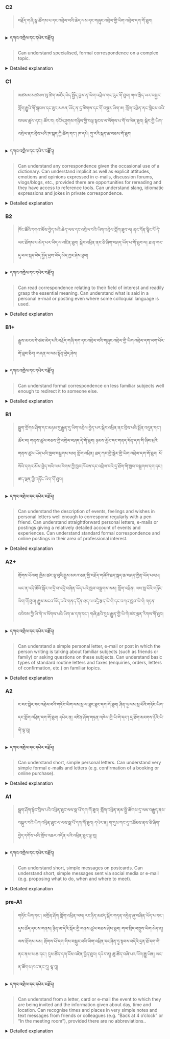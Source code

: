 ### C2
<!-- panels:start -->
<!-- div:left-panel -->

> བརྗོད་གཞི་སྣ་ཚོགས་པ་དང་འབྲེལ་བའི་ཆེད་ལས་དང་གཞུང་འབྲེལ་གྱི་ཡིག་འབྲེལ་དག་གོ་ཐུབ།




<details>
  <summary>དཀའ་འགྲེལ་དང་དཔེར་བརྗོད།</summary>

བདག་གིས་དེ་ལྷག་ཏུ་སྟབས་བདེའི་ཆ་ཤས་སུ་དབྱེ་རུ་བཅུག་པ་སྟེ།

1.སྐད་ཆ་དྭངས་ཤིང་གསལ་བ་སྟེ། འདིས་ཁྱོད་ཀྱིས་གོ་བདེ་ཤེས་སླ་བའི་ཐབས་ལ་བརྟེན་ནས་བཤད་ཆོག་པ་དང་འབྲི་ཆོག་པ་མཚོན་ ཁྱེད་ཀྱིས་དོན་སྙིང་ལྡན་པའི་ཚིག་བཀོལ་ནས་ཉན་མཁན་དང་ཀློག་པ་པོ་རྣམས་ལ་མཚོན་ན་རྙོག་འཛིང་ཆེན་པོ་མེད།
དཔེ་མཚོན་འདི་ལྟར། "དེ་རིང་གི་ནམ་མཁའ་ཧ་ཅང་སྔོ་"ཞེས་པ་ནི་སྟབས་བདེ་ཞིང་གསལ་བའི་ཚིག་གྲུབ་ཤིག་རེད།
</details>


<!-- div:right-panel -->

> Can understand specialised, formal correspondence on a complex topic.





<details>

  <summary>Detailed explanation</summary>

It means that the written text is entirely devoid of spelling, punctuation, grammar, or any other mistakes that would compromise its correctness, clarity, or adherence to the established rules and conventions of the writing system.

</details>

<!-- panels:end -->




### C1
<!-- panels:start -->
<!-- div:left-panel -->

>  མཚམས་མཚམས་སུ་ཚིག་མཛོད་བེད་སྤྱོད་བྱས་ན་ཡིག་འབྲེལ་གང་རུང་གོ་ཐུབ།
གལ་སྲིད་ཡར་བསྐྱར་ཀློག་རྒྱུའི་གོ་སྐབས་དང་ཟུར་མཆན་ཡོད་ན་དྲ་ཚིགས་དང་གོ་བསྡུར་ཡིག་ཆ། གློག་འཕྲིན་ནང་གླེངས་བའི་བསམ་ཚུལ་དང་། ཚོར་བ། དངོས་ཤུགས་གཉིས་ཀྱི་བལྟ་སྟངས་ལ་སོགས་པ་གོ་བ་ལེན་ཐུབ། 
སྒེར་གྱི་ཡིག་འབྲེལ་ནང་བྲིས་པའི་ཁ་སྐད་ཀྱི་ཚིག་དང་། ཁ་དཔེ། ཀུ་རའི་སྐད་ཆ་བཅས་གོ་ཐུབ།



<details>
  <summary>དཀའ་འགྲེལ་དང་དཔེར་བརྗོད།</summary>

བདག་གིས་དེ་ལྷག་ཏུ་སྟབས་བདེའི་ཆ་ཤས་སུ་དབྱེ་རུ་བཅུག་པ་སྟེ།

1.སྐད་ཆ་དྭངས་ཤིང་གསལ་བ་སྟེ། འདིས་ཁྱོད་ཀྱིས་གོ་བདེ་ཤེས་སླ་བའི་ཐབས་ལ་བརྟེན་ནས་བཤད་ཆོག་པ་དང་འབྲི་ཆོག་པ་མཚོན་ ཁྱེད་ཀྱིས་དོན་སྙིང་ལྡན་པའི་ཚིག་བཀོལ་ནས་ཉན་མཁན་དང་ཀློག་པ་པོ་རྣམས་ལ་མཚོན་ན་རྙོག་འཛིང་ཆེན་པོ་མེད།
དཔེ་མཚོན་འདི་ལྟར། "དེ་རིང་གི་ནམ་མཁའ་ཧ་ཅང་སྔོ་"ཞེས་པ་ནི་སྟབས་བདེ་ཞིང་གསལ་བའི་ཚིག་གྲུབ་ཤིག་རེད།
</details>

<!-- div:right-panel -->

>Can understand any correspondence given the occasional use of a dictionary.
Can understand implicit as well as explicit attitudes, emotions and opinions expressed in e-mails, discussion forums, vlogs/blogs, etc., provided there are opportunities for rereading and they have access to reference tools.
Can understand slang, idiomatic expressions and jokes in private correspondence.




<details>

  <summary>Detailed explanation</summary>

Let me break it down into simpler parts:

1. Clear and fluent language: This means that you can speak or write in a way that is easy to understand. You use words that make sense and are not too complicated for the listener or reader.
Example: "The sky is blue today" is a clear and simple sentence.

</details>

<!-- panels:end -->



### B2
<!-- panels:start -->
<!-- div:left-panel -->

> ཁོང་ཚོའི་དགའ་མོས་བྱེད་སའི་ཆེད་ལས་དང་འབྲེལ་བའི་ཡིག་འབྲེལ་ཀློག་ཐུབ་ལ། ནང་དོན་སྙིང་པོ་དེ་ཡང་ཐོགས་པ་མེད་པར་ཡིད་ལ་འཛིན་ཐུབ། 
སྒེར་འཕྲིན་ནང་ཅི་ཞིག་བཤད་ཡོད་པ་གོ་ཐུབ་ལ། ཐ་ན་གང་དུ་ཕལ་སྐད་བེད་སྤྱོད་བྱས་ཡོད་མེད་ཀྱང་ཤེས་ཐུབ།



<details>
  <summary>དཀའ་འགྲེལ་དང་དཔེར་བརྗོད།</summary>

བདག་གིས་དེ་ལྷག་ཏུ་སྟབས་བདེའི་ཆ་ཤས་སུ་དབྱེ་རུ་བཅུག་པ་སྟེ།

1.སྐད་ཆ་དྭངས་ཤིང་གསལ་བ་སྟེ། འདིས་ཁྱོད་ཀྱིས་གོ་བདེ་ཤེས་སླ་བའི་ཐབས་ལ་བརྟེན་ནས་བཤད་ཆོག་པ་དང་འབྲི་ཆོག་པ་མཚོན་ ཁྱེད་ཀྱིས་དོན་སྙིང་ལྡན་པའི་ཚིག་བཀོལ་ནས་ཉན་མཁན་དང་ཀློག་པ་པོ་རྣམས་ལ་མཚོན་ན་རྙོག་འཛིང་ཆེན་པོ་མེད།
དཔེ་མཚོན་འདི་ལྟར། "དེ་རིང་གི་ནམ་མཁའ་ཧ་ཅང་སྔོ་"ཞེས་པ་ནི་སྟབས་བདེ་ཞིང་གསལ་བའི་ཚིག་གྲུབ་ཤིག་རེད།
</details>


<!-- div:right-panel -->

> Can read correspondence relating to their field of interest and readily grasp the essential meaning.
Can understand what is said in a personal e-mail or posting even where some colloquial language is used.



<details>

  <summary>Detailed explanation</summary>

Let me break it down into simpler parts:

1. Clear and fluent language: This means that you can speak or write in a way that is easy to understand. You use words that make sense and are not too complicated for the listener or reader.
Example: "The sky is blue today" is a clear and simple sentence.

</details>

<!-- panels:end -->






### B1+
<!-- panels:start -->
<!-- div:left-panel -->

> རྒྱུས་མངའ་དེ་ཙམ་མེད་པའི་བརྗོད་གཞི་དག་དང་འབྲེལ་བའི་གཞུང་འབྲེལ་གྱི་ཡིག་འབྲེལ་དག་ཡག་པོར་གོ་ཐུབ་ཅིང། གཞན་ལ་ལམ་སྟོན་བྱེད་ཤེས།



<details>
  <summary>དཀའ་འགྲེལ་དང་དཔེར་བརྗོད།</summary>

བདག་གིས་དེ་ལྷག་ཏུ་སྟབས་བདེའི་ཆ་ཤས་སུ་དབྱེ་རུ་བཅུག་པ་སྟེ།

1.སྐད་ཆ་དྭངས་ཤིང་གསལ་བ་སྟེ། འདིས་ཁྱོད་ཀྱིས་གོ་བདེ་ཤེས་སླ་བའི་ཐབས་ལ་བརྟེན་ནས་བཤད་ཆོག་པ་དང་འབྲི་ཆོག་པ་མཚོན་ ཁྱེད་ཀྱིས་དོན་སྙིང་ལྡན་པའི་ཚིག་བཀོལ་ནས་ཉན་མཁན་དང་ཀློག་པ་པོ་རྣམས་ལ་མཚོན་ན་རྙོག་འཛིང་ཆེན་པོ་མེད།
དཔེ་མཚོན་འདི་ལྟར། "དེ་རིང་གི་ནམ་མཁའ་ཧ་ཅང་སྔོ་"ཞེས་པ་ནི་སྟབས་བདེ་ཞིང་གསལ་བའི་ཚིག་གྲུབ་ཤིག་རེད།
</details>

<!-- div:right-panel -->

> Can understand formal correspondence on less familiar subjects well enough to redirect it to someone 
else. 




<details>

  <summary>Detailed explanation</summary>

Let me break it down into simpler parts:

1. Clear and fluent language: This means that you can speak or write in a way that is easy to understand. You use words that make sense and are not too complicated for the listener or reader.
Example: "The sky is blue today" is a clear and simple sentence.

</details>

<!-- panels:end -->

### B1
<!-- panels:start -->
<!-- div:left-panel -->

> སྨྱུག་གྲོགས་ཤིག་དང་མཉམ་དུ་རྒྱུན་དུ་ཡིག་འབྲེལ་བྱེད་པར་སྒེར་འཕྲིན་ནང་བྲིས་པའི་སྨོན་འདུན་དང་། ཚོར་བ། གནས་ཚུལ་བཅས་ཀྱི་འགྲེལ་བཤད་དེ་གོ་ཐུབ།
ཉམས་མྱོང་དང་གནད་དོན་དག་གི་ཞིབ་ཕྲའི་གནས་ཚུལ་ཡོད་པའི་ཁྱབ་བསྒྲགས་སམ། གློག་འཕྲིན། ཐད་ཀར་གྱི་སྒེར་གྱི་ཡིག་འབྲེལ་དག་གོ་ཐུབ། 
སོ་སོའི་དགའ་མོས་བྱེད་སའི་ལས་རིགས་ཀྱི་ཁྱབ་ཁོངས་དང་འབྲེལ་བའི་དྲ་ཐོག་གི་ཁྱབ་བསྒྲགས་དག་དང་། ཚད་ལྡན་གྱི་གཏོང་ཡིག་གོ་ཐུབ།



<details>
  <summary>དཀའ་འགྲེལ་དང་དཔེར་བརྗོད།</summary>

བདག་གིས་དེ་ལྷག་ཏུ་སྟབས་བདེའི་ཆ་ཤས་སུ་དབྱེ་རུ་བཅུག་པ་སྟེ།

1.སྐད་ཆ་དྭངས་ཤིང་གསལ་བ་སྟེ། འདིས་ཁྱོད་ཀྱིས་གོ་བདེ་ཤེས་སླ་བའི་ཐབས་ལ་བརྟེན་ནས་བཤད་ཆོག་པ་དང་འབྲི་ཆོག་པ་མཚོན་ ཁྱེད་ཀྱིས་དོན་སྙིང་ལྡན་པའི་ཚིག་བཀོལ་ནས་ཉན་མཁན་དང་ཀློག་པ་པོ་རྣམས་ལ་མཚོན་ན་རྙོག་འཛིང་ཆེན་པོ་མེད།
དཔེ་མཚོན་འདི་ལྟར། "དེ་རིང་གི་ནམ་མཁའ་ཧ་ཅང་སྔོ་"ཞེས་པ་ནི་སྟབས་བདེ་ཞིང་གསལ་བའི་ཚིག་གྲུབ་ཤིག་རེད།
</details>

<!-- div:right-panel -->

> Can understand the description of events, feelings and wishes in personal letters well enough to correspond regularly with a pen friend.
Can understand straightforward personal letters, e-mails or postings giving a relatively detailed account of events and experiences.
Can understand standard formal correspondence and online postings in their area of professional interest.





<details>

  <summary>Detailed explanation</summary>

Let me break it down into simpler parts:

1. Clear and fluent language: This means that you can speak or write in a way that is easy to understand. You use words that make sense and are not too complicated for the listener or reader.
Example: "The sky is blue today" is a clear and simple sentence.

</details>

<!-- panels:end -->





### A2+
<!-- panels:start -->
<!-- div:left-panel -->

> གྲོགས་པོའམ། ཁྱིམ་ཚང་ལྟ་བུའི་རྒྱུས་མངའ་ཅན་གྱི་བརྗོད་གཞིའི་ཐད་སྐད་ཆ་བཤད་ཀྱིན་ཡོད་པའམ། ཡང་ན་འདི་ཚོའི་སྐོར་ལ་དྲི་བ་འདྲི་བཞིན་ཡོད་པའི་ཁྱབ་བསྒྲགས་སམ། གློག་འཕྲིན། ལས་སླ་པོའི་གཏོང་ཡིག་གོ་ཐུབ། 
རྒྱུས་མངའ་ཡོད་པའི་གནད་དོན་ཐད་ལ་འདྲི་རྩད་ཡི་གེ་དང་བཀའ་ཁྱབ་ཡི་གེ གཏན་འབེབས་ཀྱི་ཡི་གེ་ལ་སོགས་པའི་ཡིག་ཆ་དག་དང་། གཞི་རྩའི་དུས་རྒྱུན་གྱི་ཡི་གེ་ཚད་ལྡན་རིགས་གོ་ཐུབ། 


<details>
  <summary>དཀའ་འགྲེལ་དང་དཔེར་བརྗོད།</summary>

བདག་གིས་དེ་ལྷག་ཏུ་སྟབས་བདེའི་ཆ་ཤས་སུ་དབྱེ་རུ་བཅུག་པ་སྟེ།

1.སྐད་ཆ་དྭངས་ཤིང་གསལ་བ་སྟེ། འདིས་ཁྱོད་ཀྱིས་གོ་བདེ་ཤེས་སླ་བའི་ཐབས་ལ་བརྟེན་ནས་བཤད་ཆོག་པ་དང་འབྲི་ཆོག་པ་མཚོན་ ཁྱེད་ཀྱིས་དོན་སྙིང་ལྡན་པའི་ཚིག་བཀོལ་ནས་ཉན་མཁན་དང་ཀློག་པ་པོ་རྣམས་ལ་མཚོན་ན་རྙོག་འཛིང་ཆེན་པོ་མེད།
དཔེ་མཚོན་འདི་ལྟར། "དེ་རིང་གི་ནམ་མཁའ་ཧ་ཅང་སྔོ་"ཞེས་པ་ནི་སྟབས་བདེ་ཞིང་གསལ་བའི་ཚིག་གྲུབ་ཤིག་རེད།
</details>

<!-- div:right-panel -->

> Can understand a simple personal letter, e-mail or post in which the person writing is talking about familiar subjects (such as friends or family) or asking questions on these subjects.
Can understand basic types of standard routine letters and faxes (enquiries, orders, letters of confirmation, etc.) on familiar topics.



<details>

  <summary>Detailed explanation</summary>

Let me break it down into simpler parts:

1. Clear and fluent language: This means that you can speak or write in a way that is easy to understand. You use words that make sense and are not too complicated for the listener or reader.
Example: "The sky is blue today" is a clear and simple sentence.

</details>

<!-- panels:end -->



### A2
<!-- panels:start -->
<!-- div:left-panel -->

> ང་རང་སྒེར་དང་འབྲེལ་བའི་གཏོང་ཡིག་ལས་སླ་ལ་ཐུང་ཐུང་དག་གོ་ཐུབ།
ཤིན་ཏུ་ལས་སླ་པོའི་གཏོང་ཡིག་དང་གློག་འཕྲིན་དག་གོ་ཐུབ། དཔེར་ན། འཛིན་ཤོག་གཏན་འཁེལ་གྱི་ཡི་གེ་དང་། དྲ་ཐོག་མངགས་ཉོའི་ཡི་གེ་ལྟ་བུ།

<details>
  <summary>དཀའ་འགྲེལ་དང་དཔེར་བརྗོད།</summary>

བདག་གིས་དེ་ལྷག་ཏུ་སྟབས་བདེའི་ཆ་ཤས་སུ་དབྱེ་རུ་བཅུག་པ་སྟེ།

1.སྐད་ཆ་དྭངས་ཤིང་གསལ་བ་སྟེ། འདིས་ཁྱོད་ཀྱིས་གོ་བདེ་ཤེས་སླ་བའི་ཐབས་ལ་བརྟེན་ནས་བཤད་ཆོག་པ་དང་འབྲི་ཆོག་པ་མཚོན་ ཁྱེད་ཀྱིས་དོན་སྙིང་ལྡན་པའི་ཚིག་བཀོལ་ནས་ཉན་མཁན་དང་ཀློག་པ་པོ་རྣམས་ལ་མཚོན་ན་རྙོག་འཛིང་ཆེན་པོ་མེད།
དཔེ་མཚོན་འདི་ལྟར། "དེ་རིང་གི་ནམ་མཁའ་ཧ་ཅང་སྔོ་"ཞེས་པ་ནི་སྟབས་བདེ་ཞིང་གསལ་བའི་ཚིག་གྲུབ་ཤིག་རེད།
</details>

<!-- div:right-panel -->

> Can understand short, simple personal letters.
Can understand very simple formal e-mails and letters (e.g. confirmation of a booking or online purchase).



<details>

  <summary>Detailed explanation</summary>

Let me break it down into simpler parts:

1. Clear and fluent language: This means that you can speak or write in a way that is easy to understand. You use words that make sense and are not too complicated for the listener or reader.
Example: "The sky is blue today" is a clear and simple sentence.

</details>

<!-- panels:end -->




### A1
<!-- panels:start -->
<!-- div:left-panel -->

>སྦྲག་ཤོག་སྟེང་བྲིས་པའི་འཕྲིན་ཐུང་ལས་སླ་པོ་དག་གོ་ཐུབ།
གློག་འཕྲིན་ནམ་སྤྱི་ཚོགས་དྲ་ལམ་བརྒྱུད་ནས་བསྐུར་བའི་ཡིག་འཕྲིན་ཐུང་ལ་ལས་སླ་པོ་དག་གོ་ཐུབ། དཔེར་ན། ག་དུས་གང་དུ་འཛོམས་ནས་ཅི་ཞིག་བྱེད་དགོས་པའི་གྲོས་འཆར་འདོན་པའི་འཕྲིན་ཐུང་ལྟ་བུ། 

<details>
  <summary>དཀའ་འགྲེལ་དང་དཔེར་བརྗོད།</summary>

བདག་གིས་དེ་ལྷག་ཏུ་སྟབས་བདེའི་ཆ་ཤས་སུ་དབྱེ་རུ་བཅུག་པ་སྟེ།

1.སྐད་ཆ་དྭངས་ཤིང་གསལ་བ་སྟེ། འདིས་ཁྱོད་ཀྱིས་གོ་བདེ་ཤེས་སླ་བའི་ཐབས་ལ་བརྟེན་ནས་བཤད་ཆོག་པ་དང་འབྲི་ཆོག་པ་མཚོན་ ཁྱེད་ཀྱིས་དོན་སྙིང་ལྡན་པའི་ཚིག་བཀོལ་ནས་ཉན་མཁན་དང་ཀློག་པ་པོ་རྣམས་ལ་མཚོན་ན་རྙོག་འཛིང་ཆེན་པོ་མེད།
དཔེ་མཚོན་འདི་ལྟར། "དེ་རིང་གི་ནམ་མཁའ་ཧ་ཅང་སྔོ་"ཞེས་པ་ནི་སྟབས་བདེ་ཞིང་གསལ་བའི་ཚིག་གྲུབ་ཤིག་རེད།
</details>

<!-- div:right-panel -->

> Can understand short, simple messages on postcards.
Can understand short, simple messages sent via social media or e-mail (e.g. proposing what to do, when and where to meet).



<details>

  <summary>Detailed explanation</summary>

Let me break it down into simpler parts:

1. Can communicate very basic information about personal details in a simple way.

</details>

<!-- panels:end -->




### pre-A1
<!-- panels:start -->
<!-- div:left-panel -->

> གཏོང་ཡིག་དང་། མགྲོན་ཤོག གློག་འཕྲིན་ལས། རང་ཉིད་མཛད་སྒོར་གདན་འདྲེན་ཞུ་བཞིན་ཡོད་པ་དང་། དུས་ཚོད་དང་ས་གནས། ཉིན་མ་དེའི་སྐོར་གྱི་གནས་ཚུལ་བཅས་ཤེས་ཐུབ།
གལ་སྲིད་བསྡུས་ཡིག་མེད་ན། ལས་གྲོགས་སམ། གྲོགས་པོ་དག་གིས་བསྐུར་བའི་ཡིག་འཕྲིན་དང་ཤིན་ཏུ་སྟབས་བདེའི་དྲན་ཐོ་དག་གི་ནང་ནས་ས་ཆ་དང་། དུས་ཚོད་དག་ངོས་འཛིན་བྱེད་ཐུབ། དཔེར་ན། ཆུ་ཚོད་བཞི་པར་ལོག་རྒྱུ་ཡིན། ཡང་ན་ཚོགས་ཁང་ནང་དུ། ལྟ་བུ།


<details>
  <summary>དཀའ་འགྲེལ་དང་དཔེར་བརྗོད།</summary>

བདག་གིས་དེ་ལྷག་ཏུ་སྟབས་བདེའི་ཆ་ཤས་སུ་དབྱེ་རུ་བཅུག་པ་སྟེ།

1.སྐད་ཆ་དྭངས་ཤིང་གསལ་བ་སྟེ། འདིས་ཁྱོད་ཀྱིས་གོ་བདེ་ཤེས་སླ་བའི་ཐབས་ལ་བརྟེན་ནས་བཤད་ཆོག་པ་དང་འབྲི་ཆོག་པ་མཚོན་ ཁྱེད་ཀྱིས་དོན་སྙིང་ལྡན་པའི་ཚིག་བཀོལ་ནས་ཉན་མཁན་དང་ཀློག་པ་པོ་རྣམས་ལ་མཚོན་ན་རྙོག་འཛིང་ཆེན་པོ་མེད།
དཔེ་མཚོན་འདི་ལྟར། "དེ་རིང་གི་ནམ་མཁའ་ཧ་ཅང་སྔོ་"ཞེས་པ་ནི་སྟབས་བདེ་ཞིང་གསལ་བའི་ཚིག་གྲུབ་ཤིག་རེད།
</details>

<!-- div:right-panel -->

> Can understand from a letter, card or e-mail the event to which they are being invited and the information given about day, time and location.
Can recognise times and places in very simple notes and text messages from friends or colleagues (e.g. “Back at 4 o’clock” or “In the meeting room”), provided there are no abbreviations..

<details>

  <summary>Detailed explanation</summary>

Let me break it down into simpler parts:

1. Can communicate very basic information about personal details in a simple way.

</details>

<!-- panels:end -->

